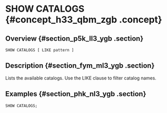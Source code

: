 # SHOW CATALOGS {#concept_h33_qbm_zgb .concept}

## Overview {#section_p5k_ll3_ygb .section}

```
SHOW CATALOGS [ LIKE pattern ]
```

## Description {#section_fym_ml3_ygb .section}

Lists the available catalogs. Use the LIKE clause to filter catalog names.

## Examples {#section_phk_nl3_ygb .section}

```
SHOW CATALOGS;
```

